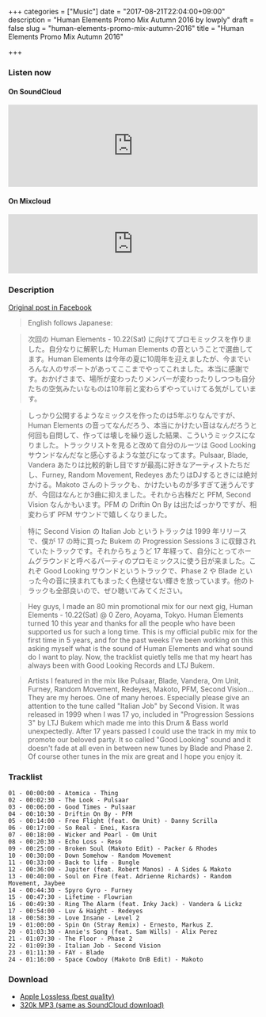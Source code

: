 +++
categories = ["Music"]
date = "2017-08-21T22:04:00+09:00"
description = "Human Elements Promo Mix Autumn 2016 by lowply"
draft = false
slug = "human-elements-promo-mix-autumn-2016"
title = "Human Elements Promo Mix Autumn 2016"

+++

### Listen now

#### On SoundCloud

<iframe width="100%" height="166" scrolling="no" frameborder="no" allow="autoplay" src="https://w.soundcloud.com/player/?url=https%3A//api.soundcloud.com/tracks/285698333&color=%23ff5500&auto_play=false&hide_related=false&show_comments=true&show_user=true&show_reposts=false&show_teaser=true"></iframe>

#### On Mixcloud

<iframe width="100%" height="120" src="https://www.mixcloud.com/widget/iframe/?hide_cover=1&feed=%2Flowply%2Fhuman-elements-promo-mix-autumn-2016%2F" frameborder="0" ></iframe>

### Description

[Original post in Facebook](https://www.facebook.com/lowply/posts/10154480458523956)

> English follows Japanese:

> 次回の Human Elements - 10.22(Sat) に向けてプロモミックスを作りました。自分なりに解釈した Human Elements の音ということで選曲してます。Human Elements は今年の夏に10周年を迎えましたが、今までいろんな人のサポートがあってここまでやってこれました。本当に感謝です。おかげさまで、場所が変わったりメンバーが変わったりしつつも自分たちの空気みたいなものは10年前と変わらずやっていけてる気がしています。

> しっかり公開するようなミックスを作ったのは5年ぶりなんですが、Human Elements の音ってなんだろう、本当にかけたい音はなんだろうと何回も自問して、作っては壊しを繰り返した結果、こういうミックスになりました。トラックリストを見ると改めて自分のルーツは Good Looking サウンドなんだなと感心するような並びになってます。Pulsaar, Blade, Vandera あたりは比較的新し目ですが最高に好きなアーティストたちだし、Furney, Random Movement, Redeyes あたりはDJするときには絶対かける。Makoto さんのトラックも、かけたいものが多すぎて迷うんですが、今回はなんとか3曲に抑えました。それから古株だと PFM, Second Vision なんかもいます。PFM の Driftin On By は出たばっかりですが、相変わらず PFM サウンドで嬉しくなりました。

> 特に Second Vision の Italian Job というトラックは 1999 年リリースで、僕が 17 の時に買った Bukem の Progression Sessions 3 に収録されていたトラックです。それからちょうど 17 年経って、自分にとってホームグラウンドと呼べるパーティのプロモミックスに使う日が来ました。これぞ Good Looking サウンドというトラックで、Phase 2 や Blade といった今の音に挟まれてもまったく色褪せない輝きを放っています。他のトラックも全部良いので、ぜひ聴いてみてください。

> Hey guys, I made an 80 min promotional mix for our next gig, Human Elements - 10.22(Sat) @ 0 Zero, Aoyama, Tokyo. Human Elements turned 10 this year and thanks for all the people who have been supported us for such a long time. This is my official public mix for the first time in 5 years, and for the past weeks I’ve been working on this asking myself what is the sound of Human Elements and what sound do I want to play. Now, the tracklist quietly tells me that my heart has always been with Good Looking Records and LTJ Bukem.

> Artists I featured in the mix like Pulsaar, Blade, Vandera, Om Unit, Furney, Random Movement, Redeyes, Makoto, PFM, Second Vision... They are my heroes. One of many heroes. Especially please give an attention to the tune called "Italian Job" by Second Vision. It was released in 1999 when I was 17 yo, included in "Progression Sessions 3" by LTJ Bukem which made me into this Drum & Bass world unexpectedly. After 17 years passed I could use the track in my mix to promote our beloved party. It so called "Good Looking" sound and it doesn't fade at all even in between new tunes by Blade and Phase 2. Of course other tunes in the mix are great and I hope you enjoy it.

### Tracklist

```accesslog
01 - 00:00:00 - Atomica - Thing
02 - 00:02:30 - The Look - Pulsaar
03 - 00:06:00 - Good Times - Pulsaar
04 - 00:10:30 - Driftin On By - PFM
05 - 00:14:00 - Free Flight (feat. Om Unit) - Danny Scrilla
06 - 00:17:00 - So Real - Enei, Kasra
07 - 00:18:00 - Wicker and Pearl - Om Unit
08 - 00:20:30 - Echo Loss - Reso
09 - 00:25:00 - Broken Soul (Makoto Edit) - Packer & Rhodes
10 - 00:30:00 - Down Somehow - Random Movement
11 - 00:33:00 - Back to life - Bungle
12 - 00:36:00 - Jupiter (feat. Robert Manos) - A Sides & Makoto
13 - 00:40:00 - Soul on Fire (feat. Adrienne Richards) - Random Movement, Jaybee
14 - 00:44:30 - Spyro Gyro - Furney
15 - 00:47:30 - Lifetime - Flowrian
16 - 00:49:30 - Ring The Alarm (feat. Inky Jack) - Vandera & Lickz
17 - 00:54:00 - Luv & Haight - Redeyes
18 - 00:58:30 - Love Insane - Level 2
19 - 01:00:00 - Spin On (Stray Remix) - Ernesto, Markus Z.
20 - 01:03:30 - Annie's Song (feat. Sam Wills) - Alix Perez
21 - 01:07:30 - The Floor - Phase 2
22 - 01:09:30 - Italian Job - Second Vision
23 - 01:11:30 - FAY - Blade
24 - 01:16:00 - Space Cowboy (Makoto DnB Edit) - Makoto
```

### Download

- [Apple Lossless (best quality)](https://www.dropbox.com/s/y8fbpom4ujhmr1h/Human%20Elements%20Promo%20Mix%20Autumn%202016%20%28Apple%20Lossless%29.m4a?dl=1)
- [320k MP3 (same as SoundCloud download)](https://www.dropbox.com/s/19jeq0b09jrkihp/Human%20Elements%20Promo%20Mix%20Autumn%202016%20%28MP3%20320k%29.mp3?dl=1)
